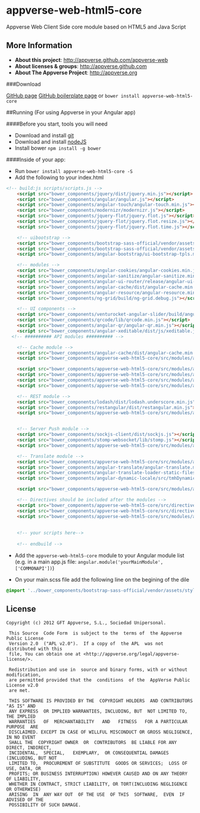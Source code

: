 appverse-web-html5-core
=======================
Appverse Web Client Side  core module based on HTML5 and Java Script

## More Information

* **About this project**: <http://appverse.github.com/appverse-web>
* **About licenses & groups**: <http://appverse.github.com>
* **About The Appverse Project**: <http://appverse.org>

###Download

[GitHub page](https://github.com/Appverse/appverse-web-html5-core)
[GitHub boilerplate page](https://github.com/Appverse/appverse-web-html5-boilerplate)
  or
`bower install appverse-web-html5-core`

##Running (For using Appverse in your Angular app)

####Before you start, tools you will need
* Download and install [git](http://git-scm.com/downloads)
* Download and install [nodeJS](http://nodejs.org/download/)
* Install bower `npm install -g bower`

####Inside of your app:
* Run `bower install appverse-web-html5-core -S`
* Add the following to your index.html
```html
<!-- build:js scripts/scripts.js -->
    <script src="bower_components/jquery/dist/jquery.min.js"></script>
    <script src="bower_components/angular/angular.js"></script>
    <script src="bower_components/angular-touch/angular-touch.min.js"></script>
    <script src="bower_components/modernizr/modernizr.js"></script>
    <script src="bower_components/jquery-flot/jquery.flot.js"></script>
    <script src="bower_components/jquery-flot/jquery.flot.resize.js"></script>
    <script src="bower_components/jquery-flot/jquery.flot.time.js"></script>

    <!-- uibootstrap -->
    <script src="bower_components/bootstrap-sass-official/vendor/assets/javascripts/bootstrap/transition.js"></script>
    <script src="bower_components/bootstrap-sass-official/vendor/assets/javascripts/bootstrap/collapse.js"></script>
    <script src="bower_components/angular-bootstrap/ui-bootstrap-tpls.min.js"></script>

    <!-- modules -->
    <script src="bower_components/angular-cookies/angular-cookies.min.js"></script>
    <script src="bower_components/angular-sanitize/angular-sanitize.min.js"></script>
    <script src="bower_components/angular-ui-router/release/angular-ui-router.min.js"></script>
    <script src="bower_components/angular-cache/dist/angular-cache.min.js"></script>
    <script src="bower_components/angular-resource/angular-resource.min.js"></script>
    <script src="bower_components/ng-grid/build/ng-grid.debug.js"></script>

    <!-- UI components -->
    <script src="bower_components/venturocket-angular-slider/build/angular-slider.min.js"></script>
    <script src="bower_components/qrcode/lib/qrcode.min.js"></script>
    <script src="bower_components/angular-qr/angular-qr.min.js"></script>
    <script src="bower_components/angular-xeditable/dist/js/xeditable.js"></script>
  <!-- ########## API modules ########## -->

    <!-- Cache module -->
    <script src="bower_components/angular-cache/dist/angular-cache.min.js"></script>
    <script src="bower_components/appverse-web-html5-core/src/modules/api-cache.js"></script>

    <script src="bower_components/appverse-web-html5-core/src/modules/api-configuration.js"></script>
    <script src="bower_components/appverse-web-html5-core/src/modules/api-detection.js"></script>
    <script src="bower_components/appverse-web-html5-core/src/modules/api-logging.js"></script>
    <script src="bower_components/appverse-web-html5-core/src/modules/api-main.js"></script>

    <!-- REST module -->
    <script src="bower_components/lodash/dist/lodash.underscore.min.js"></script>
    <script src="bower_components/restangular/dist/restangular.min.js"></script>
    <script src="bower_components/appverse-web-html5-core/src/modules/api-rest.js"></script>


    <!-- Server Push module -->
    <script src="bower_components/sockjs-client/dist/sockjs.js"></script>
    <script src="bower_components/stomp-websocket/lib/stomp.js"></script>
    <script src="bower_components/appverse-web-html5-core/src/modules/api-serverpush.js"></script>

    <!-- Translate module -->
    <script src="bower_components/appverse-web-html5-core/src/modules/api-translate.js"></script>
    <script src="bower_components/angular-translate/angular-translate.min.js"></script>
    <script src="bower_components/angular-translate-loader-static-files/angular-translate-loader-static-files.min.js"></script>
    <script src="bower_components/angular-dynamic-locale/src/tmhDynamicLocale.js"></script>

    <script src="bower_components/appverse-web-html5-core/src/modules/api-utils.js"></script>

    <!-- Directives should be included after the modules -->
    <script src="bower_components/appverse-web-html5-core/src/directives/cache-directives.js"></script>
    <script src="bower_components/appverse-web-html5-core/src/directives/rest-directives.js"></script>
    <script src="bower_components/appverse-web-html5-core/src/modules/api-performance.js"></script>
    
        
    <!-- your scripts here-->    
    
    <!-- endbuild -->    
```


* Add the `appverse-web-html5-core` module to your Angular module list (e.g. in a main app.js file: `angular.module('yourMainModule',['COMMONAPI'])`)

* On your main.scss file add the following line on the begining of the dile

```scss
@import '../bower_components/bootstrap-sass-official/vendor/assets/stylesheets/bootstrap';
```



## License

    Copyright (c) 2012 GFT Appverse, S.L., Sociedad Unipersonal.

     This Source  Code Form  is subject to the  terms of  the Appverse Public License 
     Version 2.0  ("APL v2.0").  If a copy of  the APL  was not  distributed with this 
     file, You can obtain one at <http://appverse.org/legal/appverse-license/>.

     Redistribution and use in  source and binary forms, with or without modification, 
     are permitted provided that the  conditions  of the  AppVerse Public License v2.0 
     are met.

     THIS SOFTWARE IS PROVIDED BY THE  COPYRIGHT HOLDERS  AND CONTRIBUTORS "AS IS" AND
     ANY EXPRESS  OR IMPLIED WARRANTIES, INCLUDING, BUT  NOT LIMITED TO,   THE IMPLIED
     WARRANTIES   OF  MERCHANTABILITY   AND   FITNESS   FOR A PARTICULAR  PURPOSE  ARE
     DISCLAIMED. EXCEPT IN CASE OF WILLFUL MISCONDUCT OR GROSS NEGLIGENCE, IN NO EVENT
     SHALL THE  COPYRIGHT OWNER  OR  CONTRIBUTORS  BE LIABLE FOR ANY DIRECT, INDIRECT,
     INCIDENTAL,  SPECIAL,   EXEMPLARY,  OR CONSEQUENTIAL DAMAGES  (INCLUDING, BUT NOT
     LIMITED TO,  PROCUREMENT OF SUBSTITUTE  GOODS OR SERVICES;  LOSS OF USE, DATA, OR
     PROFITS; OR BUSINESS INTERRUPTION) HOWEVER CAUSED AND ON ANY THEORY OF LIABILITY,
     WHETHER IN CONTRACT, STRICT LIABILITY, OR TORT(INCLUDING NEGLIGENCE OR OTHERWISE) 
     ARISING  IN  ANY WAY OUT  OF THE USE  OF THIS  SOFTWARE,  EVEN  IF ADVISED OF THE 
     POSSIBILITY OF SUCH DAMAGE.
